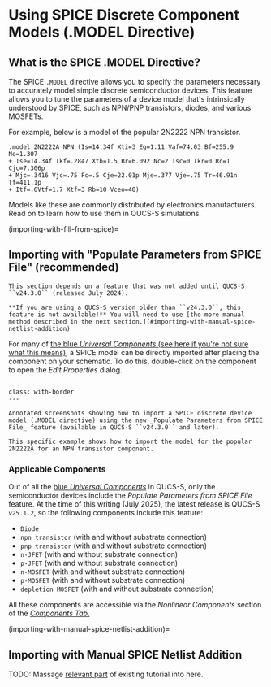# Using SPICE Discrete Component Models (.MODEL Directive)

## What is the SPICE .MODEL Directive?

The SPICE ``.MODEL`` directive allows you to specify the parameters necessary to accurately model simple discrete semiconductor devices. This feature allows you to tune the parameters of a device model that's intrinsically understood by SPICE, such as NPN/PNP transistors, diodes, and various MOSFETs.

For example, below is a model of the popular 2N2222 NPN transistor.

```text
.model 2N2222A NPN (Is=14.34f Xti=3 Eg=1.11 Vaf=74.03 Bf=255.9 Ne=1.307 
+ Ise=14.34f Ikf=.2847 Xtb=1.5 Br=6.092 Nc=2 Isc=0 Ikr=0 Rc=1 Cjc=7.306p
+ Mjc=.3416 Vjc=.75 Fc=.5 Cje=22.01p Mje=.377 Vje=.75 Tr=46.91n Tf=411.1p
+ Itf=.6Vtf=1.7 Xtf=3 Rb=10 Vceo=40)
```

Models like these are commonly distributed by electronics manufacturers. Read on to learn how to use them in QUCS-S simulations.

(importing-with-fill-from-spice)=
## Importing with "Populate Parameters from SPICE File" (recommended)

```{warning}
This section depends on a feature that was not added until QUCS-S ``v24.3.0`` (released July 2024).

**If you are using a QUCS-S version older than ``v24.3.0``, this feature is not available!** You will need to use [the more manual method described in the next section.](#importing-with-manual-spice-netlist-addition)
```

For many of [the blue _Universal Components_ (see here if you're not sure what this means)](/overview/interface-overview.md#component-color-coding), a SPICE model can be directly imported after placing the component on your schematic. To do this, double-click on the component to open the _Edit Properties_ dialog.

```{figure} /subckts-and-ext-models/images/populate-parameters-from-spice-file.drawio.png
---
class: with-border
---

Annotated screenshots showing how to import a SPICE discrete device model (.MODEL directive) using the new _Populate Parameters from SPICE File_ feature (available in QUCS-S ``v24.3.0`` and later).

This specific example shows how to import the model for the popular 2N2222A for an NPN transistor component.
```

### Applicable Components

Out of all the [blue _Universal Components_](/overview/interface-overview.md#component-color-coding) in QUCS-S, only the semiconductor devices include the _Populate Parameters from SPICE File_ feature. At the time of this writing (July 2025), the latest release is QUCS-S ``v25.1.2``, so the following components include this feature:

* ``Diode``
* ``npn transistor`` (with and without substrate connection)
* ``pnp transistor`` (with and without substrate connection)
* ``n-JFET`` (with and without substrate connection)
* ``p-JFET`` (with and without substrate connection)
* ``n-MOSFET`` (with and without substrate connection)
* ``p-MOSFET`` (with and without substrate connection)
* ``depletion MOSFET`` (with and without substrate connection)

All these components are accessible via the _Nonlinear Components_ section of the [_Components Tab_.](/overview/interface-overview.md#components-tab)

(importing-with-manual-spice-netlist-addition)=
## Importing with Manual SPICE Netlist Addition
TODO: Massage [relevant part](https://github.com/ra3xdh/qucs_s-help/blob/master/source/subckts-and-ext-models/habr-tutorial/habr-tutorial-english.md#using-discrete-component-models) of existing tutorial into here.

